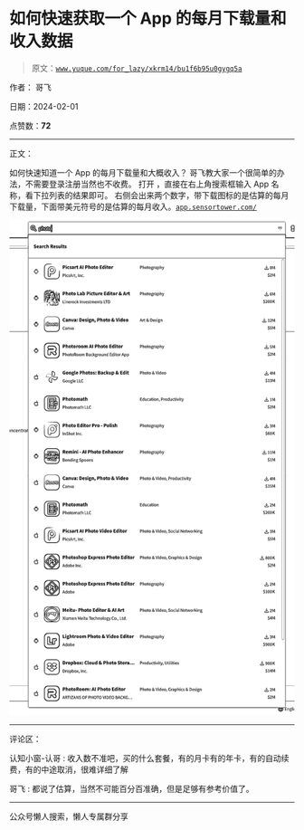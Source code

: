 # 如何快速获取一个 App 的每月下载量和收入数据

> 原文：[`www.yuque.com/for_lazy/xkrm14/bu1f6b95u0gygq5a`](https://www.yuque.com/for_lazy/xkrm14/bu1f6b95u0gygq5a)

作者： 哥飞

日期：2024-02-01

点赞数：**72**

* * *

正文：

如何快速知道一个 App 的每月下载量和大概收入？ 哥飞教大家一个很简单的办法，不需要登录注册当然也不收费。 打开
，直接在右上角搜索框输入 App 名称，看下拉列表的结果即可。
右侧会出来两个数字，带下载图标的是估算的每月下载量，下面带美元符号的是估算的每月收入。[`app.sensortower.com/`](https://app.sensortower.com/) 

![](img/e85bfdbe1b9cf90d5cc99fee33d29745.png)

* * *

评论区：

认知小窗-认哥 : 收入数不准吧，买的什么套餐，有的月卡有的年卡，有的自动续费，有的中途取消，很难详细了解

哥飞 : 都说了估算，当然不可能百分百准确，但是足够有参考价值了。

* * *

公众号懒人搜索，懒人专属群分享